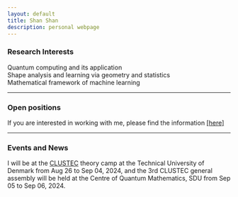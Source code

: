 ```yaml
---
layout: default
title: Shan Shan
description: personal webpage
---
```


### Research Interests 
Quantum computing and its application <br />
Shape analysis and learning via geometry and statistics <br />
Mathematical framework of machine learning
<hr />

### Open positions 
If you are interested in working with me, please find the information [[here]](../research/open.html)
<hr />	

### Events and News
I will be at the [CLUSTEC](https://clustec.eu/) theory camp at the Technical University of Denmark from Aug 26 to Sep 04, 2024, and the 3rd CLUSTEC general assembly will be held at the Centre of Quantum Mathematics, SDU from Sep 05 to Sep 06, 2024. 
 
<br />
<br />
<br />
<br />
<br />
        
